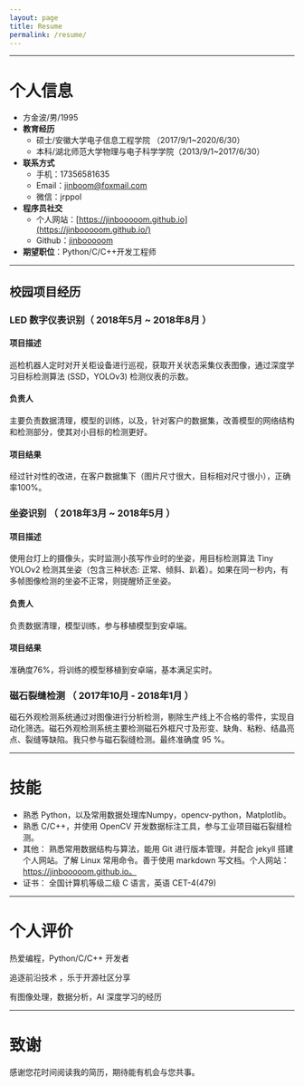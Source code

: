 ```yaml
---
layout: page
title: Resume
permalink: /resume/
---
```


---
# 个人信息
 - 方金波/男/1995 
 - **教育经历**
	 - 硕士/安徽大学电子信息工程学院 （2017/9/1~2020/6/30）
	 - 本科/湖北师范大学物理与电子科学学院（2013/9/1~2017/6/30）
 - **联系方式**
	- 手机：17356581635
	- Email：jinboom@foxmail.com
	- 微信：jrppol
 - **程序员社交**
	- 个人网站：[https://jinbooooom.github.io](https://jinbooooom.github.io/)
	- Github：[jinbooooom](https://github.com/jinbooooom)
 - **期望职位**：Python/C/C++开发工程师

---
## 校园项目经历 
### LED 数字仪表识别（ 2018年5月 ~ 2018年8月 ）
#### 项目描述
巡检机器人定时对开关柜设备进行巡视，获取开关状态采集仪表图像，通过深度学习目标检测算法 (SSD，YOLOv3) 检测仪表的示数。

#### 负责人
主要负责数据清理，模型的训练，以及，针对客户的数据集，改善模型的网络结构和检测部分，使其对小目标的检测更好。
#### 项目结果
经过针对性的改进，在客户数据集下（图片尺寸很大，目标相对尺寸很小），正确率100%。


### 坐姿识别 （ 2018年3月 ~ 2018年5月 ）
#### 项目描述
使用台灯上的摄像头，实时监测小孩写作业时的坐姿，用目标检测算法 Tiny YOLOv2 检测其坐姿（包含三种状态: 正常、倾斜、趴着）。如果在同一秒内，有多帧图像检测的坐姿不正常，则提醒矫正坐姿。
#### 负责人
负责数据清理，模型训练，参与移植模型到安卓端。

#### 项目结果
准确度76%，将训练的模型移植到安卓端，基本满足实时。

### 磁石裂缝检测 （ 2017年10月 - 2018年1月 ）

磁石外观检测系统通过对图像进行分析检测，剔除生产线上不合格的零件，实现自动化筛选。磁石外观检测系统主要检测磁石外框尺寸及形变、缺角、粘粉、结晶亮点、裂缝等缺陷。我只参与磁石裂缝检测。最终准确度 95 %。

---
# 技能
- 熟悉 Python，以及常用数据处理库Numpy，opencv-python，Matplotlib。
- 熟悉 C/C++，并使用 OpenCV 开发数据标注工具，参与工业项目磁石裂缝检测。
- 其他： 熟悉常用数据结构与算法，能用 Git 进行版本管理，并配合 jekyll 搭建个人网站。了解 Linux 常用命令。善于使用 markdown 写文档。个人网站：https://jinbooooom.github.io。
- 证书： 全国计算机等级二级 C 语言，英语 CET-4(479)

---
# 个人评价
热爱编程，Python/C/C++ 开发者  

追逐前沿技术  ，乐于开源社区分享

有图像处理，数据分析，AI 深度学习的经历

---

# 致谢
感谢您花时间阅读我的简历，期待能有机会与您共事。
